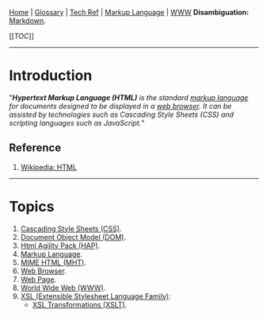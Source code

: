 [Home](/Slalom-LLC/Slalom-Consulting) | [Glossary](/Glossary) | [Tech Ref](/Tech-Ref) | [Markup Language](/Tech-Ref/Software-Development/Markup-Language) | [WWW](/Tech-Ref/WWW-\(World-Wide-Web\))
**Disambiguation:** [Markdown](/Tech-Ref/Software-Development/Markup-Language/Markdown).

[[_TOC_]]

---
# Introduction
"_***Hypertext Markup Language (HTML)*** is the standard [markup language](/Tech-Ref/Software-Development/Markup-Language) for documents designed to be displayed in a [web browser](/Tech-Ref/WWW-\(World-Wide-Web\)/Web-Browser). It can be assisted by technologies such as Cascading Style Sheets (CSS) and scripting languages such as JavaScript._"

## Reference
1. [Wikipedia: HTML](https://en.wikipedia.org/wiki/html)

---
# Topics
1. [Cascading Style Sheets (CSS)](/Tech-Ref/WWW-\(World-Wide-Web\)/CSS-\(Cascading-Style-Sheets\)).
1. [Document Object Model (DOM)](/Tech-Ref/WWW-\(World-Wide-Web\)/DOM-\(Document-Object-Model\)).
1. [Html Agility Pack (HAP)](/Tech-Ref/Software-Development/NET-Framework/HAP-\(Html-Agility-Pack\)).
1. [Markup Language](/Tech-Ref/Software-Development/Markup-Language).
1. [MIME HTML (MHT)](/Tech-Ref/WWW-\(World-Wide-Web\)/Web-Page/MHT-\(MIME-HTML\)).
1. [Web Browser](/Tech-Ref/WWW-\(World-Wide-Web\)/Web-Browser).
1. [Web Page](/Tech-Ref/WWW-\(World-Wide-Web\)/Web-Page).
1. [World Wide Web (WWW)](/Tech-Ref/WWW-\(World-Wide-Web\)).
1. [XSL (Extensible Stylesheet Language Family)](/Tech-Ref/Software-Development/Markup-Language/XML-\(eXtensible-Markup-Language\)/XSL-\(Extensible-Stylesheet-Language-Family\)):
   - [XSL Transformations (XSLT)](/Tech-Ref/Software-Development/Markup-Language/XML-\(eXtensible-Markup-Language\)/XSL-\(Extensible-Stylesheet-Language-Family\)/XSLT-\(eXtensible-Stylesheet-Language-Transformations\)).
